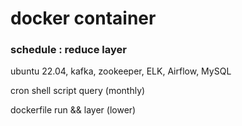 # docker container



### schedule : reduce layer
ubuntu 22.04, kafka, zookeeper, ELK, Airflow, MySQL 



cron shell script query (monthly) 


dockerfile run && layer (lower)
